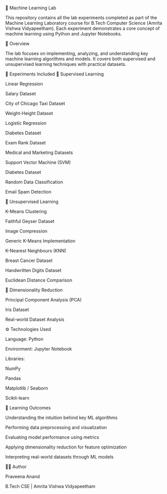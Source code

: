 🧠 Machine Learning Lab

This repository contains all the lab experiments completed as part of the Machine Learning Laboratory course for B.Tech Computer Science (Amrita Vishwa Vidyapeetham).
Each experiment demonstrates a core concept of machine learning using Python and Jupyter Notebooks.

📘 Overview

The lab focuses on implementing, analyzing, and understanding key machine learning algorithms and models.
It covers both supervised and unsupervised learning techniques with practical datasets.

🧩 Experiments Included
🔹 Supervised Learning

Linear Regression

Salary Dataset

City of Chicago Taxi Dataset

Weight-Height Dataset

Logistic Regression

Diabetes Dataset

Exam Rank Dataset

Medical and Marketing Datasets

Support Vector Machine (SVM)

Diabetes Dataset

Random Data Classification

Email Spam Detection

🔹 Unsupervised Learning

K-Means Clustering

Faithful Geyser Dataset

Image Compression

Generic K-Means Implementation

K-Nearest Neighbours (KNN)

Breast Cancer Dataset

Handwritten Digits Dataset

Euclidean Distance Comparison

🔹 Dimensionality Reduction

Principal Component Analysis (PCA)

Iris Dataset

Real-world Dataset Analysis

⚙️ Technologies Used

Language: Python

Environment: Jupyter Notebook

Libraries:

NumPy

Pandas

Matplotlib / Seaborn

Scikit-learn

🎯 Learning Outcomes

Understanding the intuition behind key ML algorithms

Performing data preprocessing and visualization

Evaluating model performance using metrics

Applying dimensionality reduction for feature optimization

Interpreting real-world datasets through ML models

👩‍💻 Author

Praveena Anand

B.Tech CSE | Amrita Vishwa Vidyapeetham
